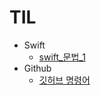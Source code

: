 # TIL

* Swift
    * [swift_문법_1](./Swift/swift_문법_1.md)
* Github
    * [깃허브 명령어](./Github/깃허브_명령어.md)